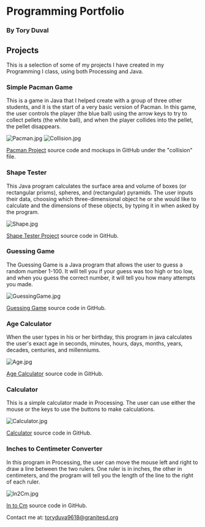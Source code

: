 # Programming Portfolio
### By Tory Duval


## Projects
  This is a selection of some of my projects I have created in my Programming I class, using both Processing and Java.

### Simple Pacman Game
  This is a game in Java that I helped create with a group of three other students, and it is the start of a very basic version of Pacman.  In this game, the user controls the player (the blue ball) using the arrow keys to try to collect pellets (the white ball), and when the player collides into the pellet, the pellet disappears.  
 
 ![Pacman.jpg](https://raw.githubusercontent.com/toryduval/programmingportfolio/master/Images/Pacman.jpg "player and pellet")
 ![Collision.jpg](https://raw.githubusercontent.com/toryduval/programmingportfolio/master/Images/Collision.jpg "after collision")
 
 [Pacman Project](https://github.com/WREX-YX/pacMan/tree/master/src) source code and mockups in GitHub under the "collision" file.
 
 
### Shape Tester
  This Java program calculates the surface area and volume of boxes (or rectangular prisms), spheres, and (rectangular) pyramids.  The user inputs their data, choosing which three-dimensional object he or she would like to calculate and the dimensions of these objects, by typing it in when asked by the program.
  
  ![Shape.jpg](https://raw.githubusercontent.com/toryduval/programmingportfolio/master/Images/Shape.jpg "Shape Tester")
  
  [Shape Tester Project](https://github.com/toryduval/TGDShapes/blob/master/README.md) source code in GitHub.
  
### Guessing Game
  The Guessing Game is a Java program that allows the user to guess a random number 1-100.  It will tell you if your guess was too high or too low, and when you guess the correct number, it will tell you how many attempts you made.
    
   ![GuessingGame.jpg](https://raw.githubusercontent.com/toryduval/programmingportfolio/master/Images/GuessingGame.jpg "Guessing Game")
    
   [Guessing Game](https://github.com/toryduval/GuessingGame) source code in GitHub.

### Age Calculator
   When the user types in his or her birthday, this program in java calculates the user's exact age in seconds, minutes, hours, days, months, years, decades, centuries, and millenniums.
  
  ![Age.jpg](https://raw.githubusercontent.com/toryduval/programmingportfolio/master/Images/Age.jpg "Age Calculator")
  
  [Age Calculator](https://github.com/toryduval/Age) source code in GitHub.
    
### Calculator
  This is a simple calculator made in Processing.  The user can use either the mouse or the keys to use the buttons to make calculations.
  
  ![Calculator.jpg](https://raw.githubusercontent.com/toryduval/programmingportfolio/master/Images/Calculator.jpg "Calculator")

  [Calculator](https://github.com/toryduval/Calculator) source code in GitHub.
  
### Inches to Centimeter Converter
  In this program in Processing, the user can move the mouse left and right to draw a line between the two rulers. One ruler is in inches, the other in centimeters, and the program will tell you the length of the line to the right of each ruler.
  
  ![In2Cm.jpg](https://raw.githubusercontent.com/toryduval/programmingportfolio/master/Images/In2Cm.jpg "In to Cm Converter")
  
  [In to Cm](https://github.com/toryduval/In-to-Cm) source code in GitHub.
  
  
Contact me at: toryduva9618@granitesd.org


